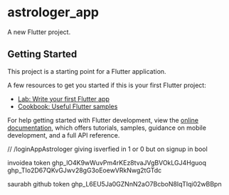 # astrologer_app

A new Flutter project.

## Getting Started

This project is a starting point for a Flutter application.

A few resources to get you started if this is your first Flutter project:

- [Lab: Write your first Flutter app](https://docs.flutter.dev/get-started/codelab)
- [Cookbook: Useful Flutter samples](https://docs.flutter.dev/cookbook)

For help getting started with Flutter development, view the
[online documentation](https://docs.flutter.dev/), which offers tutorials,
samples, guidance on mobile development, and a full API reference.

// /loginAppAstrologer giving isverfied in 1 or 0 but on signup in bool



invoidea token
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
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

saurabh github token
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